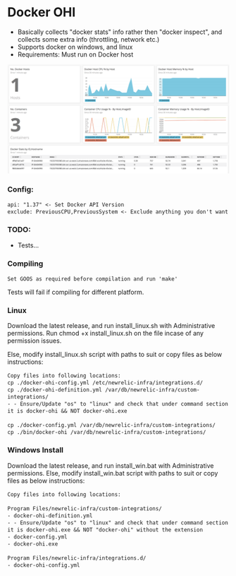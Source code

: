 # Docker OHI

- Basically collects "docker stats" info rather then "docker inspect", and collects some extra info (throttling, network etc.)
- Supports docker on windows, and linux
- Requirements: Must run on Docker host

<img src="./images/ss1.png" alt="ss1">


### Config:
```
api: "1.37" <- Set Docker API Version
exclude: PreviousCPU,PreviousSystem <- Exclude anything you don't want
```

### TODO:
- Tests...

### Compiling
```
Set GOOS as required before compilation and run 'make'
```
Tests will fail if compiling for different platform.

### Linux

Download the latest release, and run install_linux.sh with Administrative permissions.
Run chmod +x install_linux.sh on the file incase of any permission issues.

Else, modify install_linux.sh script with paths to suit or copy files as below instructions:

```
Copy files into following locations:
cp ./docker-ohi-config.yml /etc/newrelic-infra/integrations.d/
cp ./docker-ohi-definition.yml /var/db/newrelic-infra/custom-integrations/
- - Ensure/Update "os" to "linux" and check that under command section it is docker-ohi && NOT docker-ohi.exe

cp ./docker-config.yml /var/db/newrelic-infra/custom-integrations/
cp ./bin/docker-ohi /var/db/newrelic-infra/custom-integrations/
```

### Windows Install

Download the latest release, and run install_win.bat with Administrative permissions.
Else, modify install_win.bat script with paths to suit or copy files as below instructions:

```
Copy files into following locations:

Program Files/newrelic-infra/custom-integrations/
- docker-ohi-definition.yml 
- - Ensure/Update "os" to "linux" and check that under command section it is docker-ohi.exe && NOT "docker-ohi" without the extension
- docker-config.yml
- docker-ohi.exe

Program Files/newrelic-infra/integrations.d/
- docker-ohi-config.yml
```
